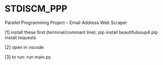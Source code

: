 # STDISCM_PPP
Parallel Programming Project – Email Address Web Scraper 

[1]
install these first (terminal/commant line):
pip install beautifulsoup4
pip install requests

[2]
open in vscode

[3]
to run:
run main.py
